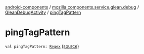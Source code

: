 [android-components](../../index.md) / [mozilla.components.service.glean.debug](../index.md) / [GleanDebugActivity](index.md) / [pingTagPattern](./ping-tag-pattern.md)

# pingTagPattern

`val pingTagPattern: `[`Regex`](https://kotlinlang.org/api/latest/jvm/stdlib/kotlin.text/-regex/index.html) [(source)](https://github.com/mozilla-mobile/android-components/blob/master/components/service/glean/src/main/java/mozilla/components/service/glean/debug/GleanDebugActivity.kt#L33)